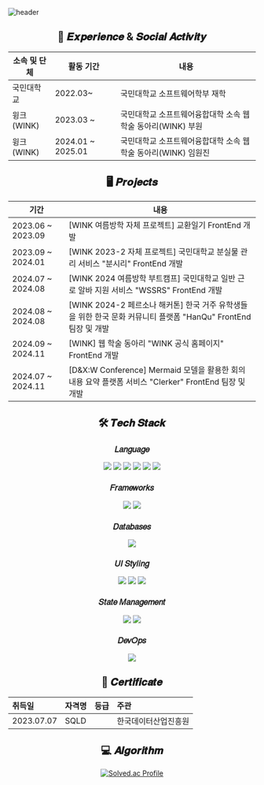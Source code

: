 ![header](https://capsule-render.vercel.app/api?type=waving&color=91D4C2&height=220&section=header&text=ShinJinWook;&fontSize=60&&fontColor=ffffff)

<div align='center' style={{width: 394px }}>

## 📍 𝑬𝒙𝒑𝒆𝒓𝒊𝒆𝒏𝒄𝒆 & 𝑺𝒐𝒄𝒊𝒂𝒍 𝑨𝒄𝒕𝒊𝒗𝒊𝒕𝒚

| 소속 및 단체 | 활동 기간 | 내용 |
| --- | --- | --- |
| 국민대학교 | 2022.03~ | 국민대학교 소프트웨어학부 재학 |
| 윙크(WINK) | 2023.03 ~ | 국민대학교 소프트웨어융합대학 소속 웹 학술 동아리(WINK) 부원 |
| 윙크(WINK) | 2024.01 ~ 2025.01 | 국민대학교 소프트웨어융합대학 소속 웹 학술 동아리(WINK) 임원진 |
  
## 🖥 𝑷𝒓𝒐𝒋𝒆𝒄𝒕𝒔

| 기간 | 내용 |
| --- | --- |
| 2023.06 ~ 2023.09 | [WINK 여름방학 자체 프로젝트] 교환일기 FrontEnd 개발 |
| 2023.09 ~ 2024.01 | [WINK 2023-2 자체 프로젝트] 국민대학교 분실물 관리 서비스 "분시리" FrontEnd 개발 |
| 2024.07 ~ 2024.08 | [WINK 2024 여름방학 부트캠프] 국민대학교 일반 근로 알바 지원 서비스 "WSSRS" FrontEnd 개발 |
| 2024.08 ~ 2024.08 | [WINK 2024-2 페르소나 해커톤] 한국 거주 유학생들을 위한 한국 문화 커뮤니티 플랫폼 "HanQu" FrontEnd 팀장 및 개발 |
| 2024.09 ~ 2024.11 | [WINK] 웹 학술 동아리 "WINK 공식 홈페이지" FrontEnd 개발 |
| 2024.07 ~ 2024.11 | [D&X:W Conference] Mermaid 모델을 활용한 회의 내용 요약 플랫폼 서비스 "Clerker" FrontEnd 팀장 및 개발 |

## 🛠 𝑻𝒆𝒄𝒉 𝑺𝒕𝒂𝒄𝒌

### 𝐿𝑎𝑛𝑔𝑢𝑎𝑔𝑒
<div>
  <img src="https://img.shields.io/badge/html5-E34F26?style=for-the-badge&logo=html5&logoColor=white">
  <img src="https://img.shields.io/badge/Javascript-F7DF1E?style=for-the-badge&logo=javascript&logoColor=white">
  <img src="https://img.shields.io/badge/typescript-3178C6?style=for-the-badge&logo=typescript&logoColor=white">
  <img src="https://img.shields.io/badge/Python-3766AB?style=for-the-badge&logo=Python&logoColor=white"/>
  <img src="https://img.shields.io/badge/Java-007396?style=for-the-badge&logo=Java&logoColor=white"/>
  <img src="https://img.shields.io/badge/C++-00599C?style=for-the-badge&logo=C%2B%2B&logoColor=white"/>
</div>

### 𝐹𝑟𝑎𝑚𝑒𝑤𝑜𝑟𝑘𝑠
<div>
  <img src="https://img.shields.io/badge/React-40AEF0?style=for-the-badge&logo=react&logoColor=white"/>
  <img src="https://img.shields.io/badge/next.js-000000?style=for-the-badge&logo=next.js&logoColor=white">
</div>

### 𝐷𝑎𝑡𝑎𝑏𝑎𝑠𝑒𝑠
<div>
  <img src="https://img.shields.io/badge/Mysql-11B48A?style=for-the-badge&logo=MySql&logoColor=white"/>
</div>
  
### 𝑈𝐼 𝑆𝑡𝑦𝑙𝑖𝑛𝑔
<div>
  <img src="https://img.shields.io/badge/css3-1572B6?style=for-the-badge&logo=css3&logoColor=white">
  <img src="https://img.shields.io/badge/styledcomponents-DB7093?style=for-the-badge&logo=styledcomponents&logoColor=white">
  <img src="https://img.shields.io/badge/tailwindcss-06B6D4?style=for-the-badge&logo=tailwindcss&logoColor=white">
</div>

### 𝑆𝑡𝑎𝑡𝑒 𝑀𝑎𝑛𝑎𝑔𝑒𝑚𝑒𝑛𝑡
<div>
  <img src="https://img.shields.io/badge/recoil-3578E5?style=for-the-badge&logo=recoil&logoColor=white">
  <img src="https://img.shields.io/badge/zustand-orange?style=for-the-badge&logo=zustand&logoColor=white">
</div>

### 𝐷𝑒𝑣𝑂𝑝𝑠
<div>
  <img src="https://img.shields.io/badge/aws%20ec2-FF9900.svg?style=for-the-badge&logo=amazon-ec2&logoColor=white"/>
</div>

## 🪪 𝑪𝒆𝒓𝒕𝒊𝒇𝒊𝒄𝒂𝒕𝒆

  |취득일|자격명|등급|주관|
|:---|:---|:---|:---|
|2023.07.07|SQLD||한국데이터산업진흥원|

## 💻 𝑨𝒍𝒈𝒐𝒓𝒊𝒕𝒉𝒎
[![Solved.ac Profile](http://mazassumnida.wtf/api/v2/generate_badge?boj=jen454)](https://solved.ac/jen454/)

